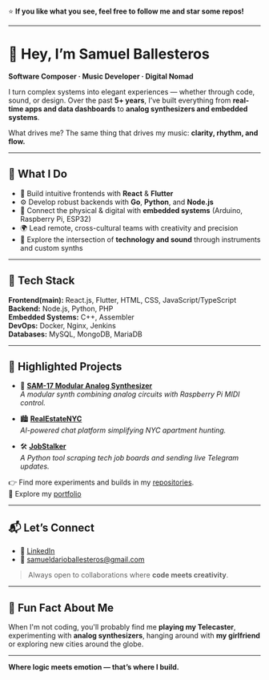 ⭐ **If you like what you see, feel free to follow me and star some repos!**  

---

# 👋 Hey, I’m **Samuel Ballesteros**  

**Software Composer · Music Developer · Digital Nomad**  

I turn complex systems into elegant experiences — whether through code, sound, or design. Over the past **5+ years**, I’ve built everything from **real-time apps and data dashboards** to **analog synthesizers and embedded systems**.  

What drives me? The same thing that drives my music: **clarity, rhythm, and flow.**  

---

## 🚀 **What I Do**
- 🎨 Build intuitive frontends with **React** & **Flutter**  
- ⚙️ Develop robust backends with **Go**, **Python**, and **Node.js**  
- 🔌 Connect the physical & digital with **embedded systems** (Arduino, Raspberry Pi, ESP32)  
- 🌍 Lead remote, cross-cultural teams with creativity and precision  
- 🎵 Explore the intersection of **technology and sound** through instruments and custom synths  

---

## 🧠 **Tech Stack**
**Frontend(main):** React.js, Flutter, HTML, CSS, JavaScript/TypeScript  
**Backend:** Node.js, Python, PHP  
**Embedded Systems:** C++, Assembler   
**DevOps:** Docker, Nginx, Jenkins  
**Databases:** MySQL, MongoDB, MariaDB

---

## 🌟 **Highlighted Projects**
- 🎹 **[SAM-17 Modular Analog Synthesizer](https://youtu.be/U-ROBm5uAJs?si=TliPE46rhpOfe2zv)**  
   *A modular synth combining analog circuits with Raspberry Pi MIDI control.*  

- 🏙️ **[RealEstateNYC](https://www.sdar.dev/newyorkmoves)**  
   *AI-powered chat platform simplifying NYC apartment hunting.*  

- 🛠️ **[JobStalker](https://github.com/sssamuelll/jobstalker)**  
   *A Python tool scraping tech job boards and sending live Telegram updates.*  

👉 Find more experiments and builds in my [repositories](https://github.com/sssamuelll?tab=repositories).  
🧭 Explore my [portfolio](https://www.sdar.dev/)  

---

## 📬 **Let’s Connect**
- 💼 [LinkedIn](https://www.linkedin.com/in/samueldarioballesteros)  
- 📧 [samueldarioballesteros@gmail.com](mailto:samueldarioballesteros@gmail.com)  

> Always open to collaborations where **code meets creativity**.  


---

## 🎵 **Fun Fact About Me**
When I'm not coding, you'll probably find me **playing my Telecaster**, experimenting with **analog synthesizers**, hanging around with **my girlfriend** or exploring new cities around the globe.

---

**Where logic meets emotion — that’s where I build.**  

